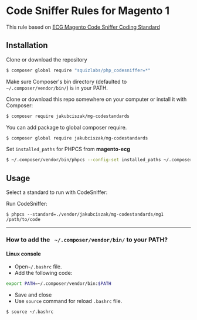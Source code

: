 # Code Sniffer Rules for Magento 1
This rule based on [ECG Magento Code Sniffer Coding Standard](https://github.com/magento-ecg/coding-standard)

## Installation
Clone or download the repository

```bash
$ composer global require "squizlabs/php_codesniffer=*"
```

Make sure Composer's bin directory (defaulted to ` ~/.composer/vendor/bin/`) is in your PATH.

Clone or download this repo somewhere on your computer or install it with Composer:

```bash
$ composer require jakubciszak/mg-codestandards
```

You can add package to global composer require.

```bash
$ composer global require jakubciszak/mg-codestandards
```

Set `installed_paths` for PHPCS from **magento-ecg**

```bash
$ ~/.composer/vendor/bin/phpcs --config-set installed_paths ~/.composer/vendor/jakubciszak/mg-codestandards/


```
## Usage
Select a standard to run with CodeSniffer:

Run CodeSniffer:
```
$ phpcs --standard=./vendor/jakubciszak/mg-codestandards/mg1 /path/to/code
```
___

### How to add the ` ~/.composer/vendor/bin/` to your PATH?
#### Linux console
* Open`~/.bashrc` file.
* Add the following code:
```bash
export PATH=~/.composer/vendor/bin:$PATH
```
* Save and close
* Use `source` command for reload `.bashrc` file.
```bash
$ source ~/.bashrc
```
